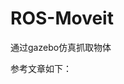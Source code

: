 # ROS-Moveit
 通过gazebo仿真抓取物体

参考文章如下：

[](https://blog.csdn.net/joyopirate/article/details/129424607?sharetype=blogdetail&shareId=129424607&sharerefer=APP&sharesource=qq_56918259&sharefrom=qq)

